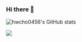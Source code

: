 ### Hi there 👋

<!--
**hwcho0456/hwcho0456** is a ✨ _special_ ✨ repository because its `README.md` (this file) appears on your GitHub profile.

Here are some ideas to get you started:

- 🔭 I’m currently working on ...
- 🌱 I’m currently learning ...
- 👯 I’m looking to collaborate on ...
- 🤔 I’m looking for help with ...
- 💬 Ask me about ...
- 📫 How to reach me: ...
- 😄 Pronouns: ...
- ⚡ Fun fact: ...
-->
![hwcho0456's GitHub stats](https://github-readme-stats.vercel.app/api?username=anuraghazra&count_private=true)

<img src="http://mazandi.herokuapp.com/api?handle={handle}&theme=warm"/>
